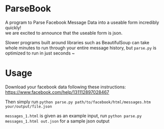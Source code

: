 # ParseBook
A program to Parse Facebook Message Data into a useable form incredibly quickly!  
we are excited to announce that the useable form is json.

Slower programs built around libraries such as BeautifulSoup can take whole minutes to run through your entire message history, but `parse.py` is optimized to run in just seconds ~

# Usage
Download your facebook data following these instructions: https://www.facebook.com/help/131112897028467

Then simply run `python parse.py path/to/facebook/html/messages.htm your/output/file.json`

`messages_1.html` is given as an example input,
run `python parse.py messages_1.html out.json` for a sample json output
